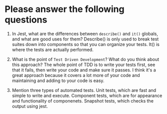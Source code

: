 # Please answer the following questions

1.  In Jest, what are the differences between `describe()` and `it()` globals, and what are good uses for them?
Describe() is only used to break test suites down into components so that you can organize your tests. It() is where the tests are actually performed.

2.  What is the point of `Test Driven Development`? What do you think about this approach?
The whole point of TDD is to write your tests first, see that it fails, then write your code and make sure it passes. I think it's a great approach because it covers a lot more of your code and maintaining and adding to your code is easy.

3.  Mention three types of automated tests.
Unit tests, which are fast and simple to write and execute. Component tests, which are for appearance and functionality of componenets. Snapshot tests, which checks the output using jest.